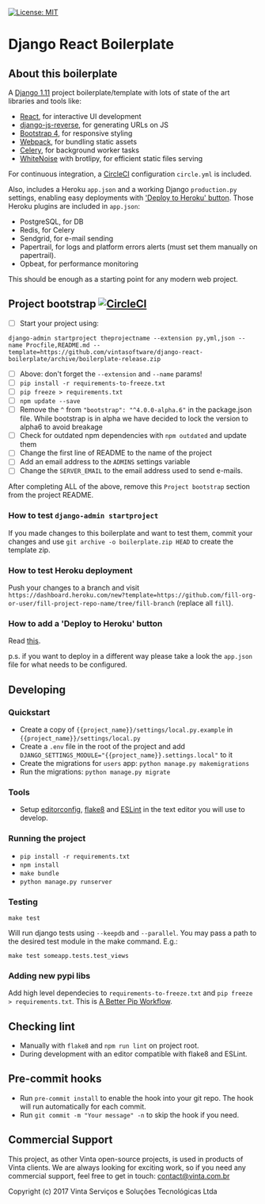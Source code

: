[![License: MIT](https://img.shields.io/github/license/vintasoftware/django-react-boilerplate.svg)](LICENSE.txt)

# Django React Boilerplate

## About this boilerplate

A [Django 1.11](https://www.djangoproject.com/) project boilerplate/template with lots of state of the art libraries and tools like:
- [React](https://github.com/facebook/react), for interactive UI development
- [django-js-reverse](https://github.com/ierror/django-js-reverse), for generating URLs on JS
- [Bootstrap 4](https://v4-alpha.getbootstrap.com/), for responsive styling
- [Webpack](https://webpack.js.org/), for bundling static assets
- [Celery](http://www.celeryproject.org/), for background worker tasks
- [WhiteNoise](http://whitenoise.evans.io/en/stable/) with brotlipy, for efficient static files serving

For continuous integration, a [CircleCI](https://circleci.com/) configuration `circle.yml` is included.

Also, includes a Heroku `app.json` and a working Django `production.py` settings, enabling easy deployments with ['Deploy to Heroku' button](https://devcenter.heroku.com/articles/heroku-button). Those Heroku plugins are included in `app.json`:
- PostgreSQL, for DB
- Redis, for Celery
- Sendgrid, for e-mail sending
- Papertrail, for logs and platform errors alerts (must set them manually on papertrail).
- Opbeat, for performance monitoring

This should be enough as a starting point for any modern web project.

## Project bootstrap [![CircleCI](https://circleci.com/gh/vintasoftware/django-react-boilerplate.svg?style=svg)](https://circleci.com/gh/vintasoftware/django-react-boilerplate)
- [ ] Start your project using:
```
django-admin startproject theprojectname --extension py,yml,json --name Procfile,README.md --template=https://github.com/vintasoftware/django-react-boilerplate/archive/boilerplate-release.zip
```
- [ ] Above: don't forget the `--extension` and `--name` params!
- [ ] `pip install -r requirements-to-freeze.txt`
- [ ] `pip freeze > requirements.txt`
- [ ] `npm update --save`
- [ ] Remove the `^` from `"bootstrap": "^4.0.0-alpha.6"` in the package.json file. While bootstrap is in alpha we have decided to lock the version to alpha6 to avoid breakage
- [ ] Check for outdated npm dependencies with `npm outdated` and update them
- [ ] Change the first line of README to the name of the project
- [ ] Add an email address to the `ADMINS` settings variable
- [ ] Change the `SERVER_EMAIL` to the email address used to send e-mails.

After completing ALL of the above, remove this `Project bootstrap` section from the project README.

### How to test `django-admin startproject`

If you made changes to this boilerplate and want to test them, commit your changes and use `git archive -o boilerplate.zip HEAD` to create the template zip.

### How to test Heroku deployment

Push your changes to a branch and visit `https://dashboard.heroku.com/new?template=https://github.com/fill-org-or-user/fill-project-repo-name/tree/fill-branch` (replace all `fill`).

### How to add a 'Deploy to Heroku' button

Read [this](https://devcenter.heroku.com/articles/heroku-button#adding-the-heroku-button).

p.s. if you want to deploy in a different way please take a look the `app.json` file for what needs to be configured.

## Developing

### Quickstart

- Create a copy of ``{{project_name}}/settings/local.py.example`` in ``{{project_name}}/settings/local.py``
- Create a ``.env`` file in the root of the project and add ``DJANGO_SETTINGS_MODULE="{{project_name}}.settings.local"`` to it
- Create the migrations for `users` app: `python manage.py makemigrations`
- Run the migrations: `python manage.py migrate`

### Tools

- Setup [editorconfig](http://editorconfig.org/), [flake8](http://flake8.pycqa.org/en/latest/) and [ESLint](http://eslint.org/) in the text editor you will use to develop.

### Running the project

- `pip install -r requirements.txt`
- `npm install`
- `make bundle`
- `python manage.py runserver`

### Testing

`make test`

Will run django tests using `--keepdb` and `--parallel`. You may pass a path to the desired test module in the make command. E.g.:

`make test someapp.tests.test_views`

### Adding new pypi libs

Add high level dependecies to `requirements-to-freeze.txt` and `pip freeze > requirements.txt`. This is [A Better Pip Workflow](http://www.kennethreitz.org/essays/a-better-pip-workflow).

## Checking lint

- Manually with `flake8` and `npm run lint` on project root.
- During development with an editor compatible with flake8 and ESLint.

## Pre-commit hooks

- Run `pre-commit install` to enable the hook into your git repo. The hook will run automatically for each commit.
- Run `git commit -m "Your message" -n` to skip the hook if you need.

## Commercial Support
This project, as other Vinta open-source projects, is used in products of Vinta clients. We are always looking for exciting work, so if you need any commercial support, feel free to get in touch: contact@vinta.com.br

Copyright (c) 2017 Vinta Serviços e Soluções Tecnológicas Ltda
